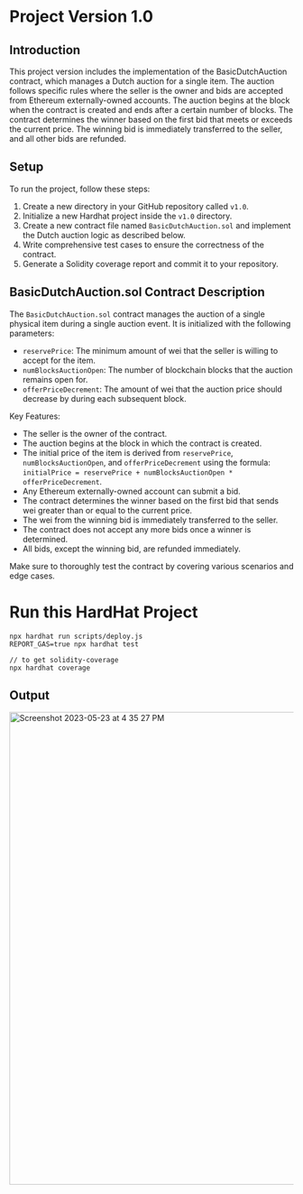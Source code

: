 
# Project Version 1.0

## Introduction
This project version includes the implementation of the BasicDutchAuction contract, which manages a Dutch auction for a single item. The auction follows specific rules where the seller is the owner and bids are accepted from Ethereum externally-owned accounts. The auction begins at the block when the contract is created and ends after a certain number of blocks. The contract determines the winner based on the first bid that meets or exceeds the current price. The winning bid is immediately transferred to the seller, and all other bids are refunded.

## Setup
To run the project, follow these steps:

1. Create a new directory in your GitHub repository called `v1.0`.
2. Initialize a new Hardhat project inside the `v1.0` directory.
3. Create a new contract file named `BasicDutchAuction.sol` and implement the Dutch auction logic as described below.
4. Write comprehensive test cases to ensure the correctness of the contract.
5. Generate a Solidity coverage report and commit it to your repository.

## BasicDutchAuction.sol Contract Description
The `BasicDutchAuction.sol` contract manages the auction of a single physical item during a single auction event. It is initialized with the following parameters:

- `reservePrice`: The minimum amount of wei that the seller is willing to accept for the item.
- `numBlocksAuctionOpen`: The number of blockchain blocks that the auction remains open for.
- `offerPriceDecrement`: The amount of wei that the auction price should decrease by during each subsequent block.

Key Features:
- The seller is the owner of the contract.
- The auction begins at the block in which the contract is created.
- The initial price of the item is derived from `reservePrice`, `numBlocksAuctionOpen`, and `offerPriceDecrement` using the formula: `initialPrice = reservePrice + numBlocksAuctionOpen * offerPriceDecrement`.
- Any Ethereum externally-owned account can submit a bid.
- The contract determines the winner based on the first bid that sends wei greater than or equal to the current price.
- The wei from the winning bid is immediately transferred to the seller.
- The contract does not accept any more bids once a winner is determined.
- All bids, except the winning bid, are refunded immediately.

Make sure to thoroughly test the contract by covering various scenarios and edge cases.

<!-- # Sample Hardhat Project

This project demonstrates a basic Hardhat use case. It comes with a sample contract, a test for that contract, and a script that deploys that contract.

Try running some of the following tasks:

```shell
npx hardhat help
npx hardhat test
REPORT_GAS=true npx hardhat test
npx hardhat node
npx hardhat run scripts/deploy.js
``` -->
# Run this HardHat Project

```shell
npx hardhat run scripts/deploy.js
REPORT_GAS=true npx hardhat test

// to get solidity-coverage
npx hardhat coverage
```

## Output

<img width="838" alt="Screenshot 2023-05-23 at 4 35 27 PM" src="https://github.com/Raj-Mehta2012/INFO7500_Crypto/assets/61338379/52a49816-49fd-423f-842f-d5e787390fdb">

